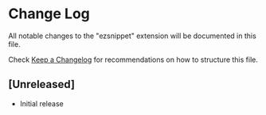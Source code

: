 # Change Log

All notable changes to the "ezsnippet" extension will be documented in this file.

Check [Keep a Changelog](http://keepachangelog.com/) for recommendations on how to structure this file.

## [Unreleased]

- Initial release